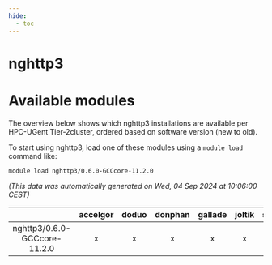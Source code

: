 ```yaml
---
hide:
  - toc
---
```


nghttp3
=======

# Available modules


The overview below shows which nghttp3 installations are available per HPC-UGent Tier-2cluster, ordered based on software version (new to old).

To start using nghttp3, load one of these modules using a `module load` command like:

```shell
module load nghttp3/0.6.0-GCCcore-11.2.0
```

*(This data was automatically generated on Wed, 04 Sep 2024 at 10:06:00 CEST)*  

| |accelgor|doduo|donphan|gallade|joltik|shinx|skitty|
| :---: | :---: | :---: | :---: | :---: | :---: | :---: | :---: |
|nghttp3/0.6.0-GCCcore-11.2.0|x|x|x|x|x|-|x|
